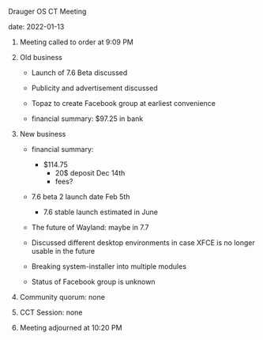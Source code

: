 Drauger OS CT Meeting

date: 2022-01-13

1. Meeting called to order at 9:09 PM

2. Old business
	- Launch of 7.6 Beta discussed
	- Publicity and advertisement discussed

	- Topaz to create Facebook group at earliest convenience

	- financial summary: $97.25 in bank

3. New business

    - financial summary: 
		- $114.75
			- 20$ deposit Dec 14th
			- fees?

	- 7.6 beta 2 launch date Feb 5th
		- 7.6 stable launch estimated in June

	- The future of Wayland: maybe in 7.7

	- Discussed different desktop environments in case XFCE is no longer usable in the future

	- Breaking system-installer into multiple modules

	- Status of Facebook group is unknown

4. Community quorum: none

5. CCT Session: none

6. Meeting adjourned at 10:20 PM
